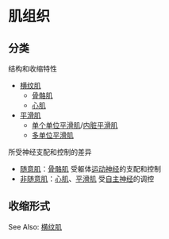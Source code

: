 # 肌组织

## 分类

结构和收缩特性
- [横纹肌](横纹肌.md)
    - [骨骼肌](骨骼肌.md)
    - [心肌](心肌.md)
- [平滑肌](平滑肌.md)
    - [单个单位平滑肌](单个单位平滑肌.md)/[内脏平滑肌](内脏平滑肌.md)
    - [多单位平滑肌](多单位平滑肌.md)

所受神经支配和控制的差异
- [随意肌](随意肌.md)：[骨骼肌](骨骼肌.md) 受躯体[运动神经](运动神经.md)的支配和控制
- [非随意肌](非随意肌.md)：[心肌](心肌.md)、[平滑肌](平滑肌.md) 受[自主神经](自主神经.md)的调控

## 收缩形式

See Also: [横纹肌](横纹肌.md)


